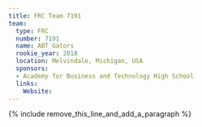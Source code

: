 ```yaml
---
title: FRC Team 7191
team:
  type: FRC
  number: 7191
  name: ABT Gators
  rookie_year: 2018
  location: Melvindale, Michigan, USA
  sponsors:
  - Academy for Business and Technology High School
  links:
    Website:
---
```


{% include remove_this_line_and_add_a_paragraph %}